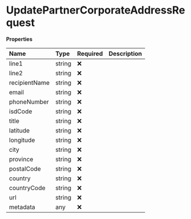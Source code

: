 # UpdatePartnerCorporateAddressRequest

**Properties**

| Name          | Type   | Required | Description |
| :------------ | :----- | :------- | :---------- |
| line1         | string | ❌       |             |
| line2         | string | ❌       |             |
| recipientName | string | ❌       |             |
| email         | string | ❌       |             |
| phoneNumber   | string | ❌       |             |
| isdCode       | string | ❌       |             |
| title         | string | ❌       |             |
| latitude      | string | ❌       |             |
| longitude     | string | ❌       |             |
| city          | string | ❌       |             |
| province      | string | ❌       |             |
| postalCode    | string | ❌       |             |
| country       | string | ❌       |             |
| countryCode   | string | ❌       |             |
| url           | string | ❌       |             |
| metadata      | any    | ❌       |             |

<!-- This file was generated by liblab | https://liblab.com/ -->
